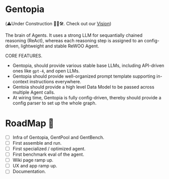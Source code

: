 # Gentopia 
(⚠️Under Construction 👷‍♂️🛠️. Check out our [Vision](https://docs.google.com/presentation/d/1qO2BdBk7zwx9wxGb2iryuAsg0M9AUcldz5SPos8YFSE/edit#slide=id.p))

The brain of Agents. It uses a strong LLM for sequantially chained reasoning (ReAct), whereas each reasoning step is assigned to an config-driven, lightweight and stable ReWOO Agent.

CORE FEATURES.
- Gentopia, should provide various stable base LLMs, including API-driven ones like `gpt-4`, and open LLMs.
- Gentopia should provide well-organized prompt template supporting in-context instructions everywhere.
- Gentoia should provide a high level Data Model to be passed across multiple Agent calls.
- At wiring time, Gentopia is fully config-driven, thereby should provide a config parser to set up the whole graph. 


# RoadMap 📌
- [ ] Infra of Gentopia, GentPool and GentBench.
- [ ] First assemble and run.
- [ ] First specialized / optimized agent.
- [ ] First benchmark eval of the agent.
- [ ] Wiki page ramp up.
- [ ] UX and app ramp up.
- [ ] Documentation.

